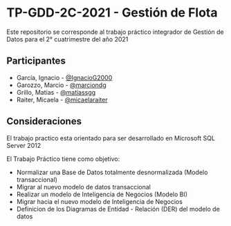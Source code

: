 # TP-GDD-2C-2021 - Gestión de Flota

Este repositorio se corresponde al trabajo práctico integrador de Gestión de Datos para el 2° cuatrimestre del año 2021

## Participantes
- García, Ignacio - [@IgnacioG2000](https://github.com/IgnacioG2000)
- Garozzo, Marcio - [@marciondg](https://github.com/marciondg)
- Grillo, Matias - [@matiassgg](https://github.com/matiassgg)
- Raiter, Micaela - [@micaelaraiter](https://github.com/micaelaraiter)

## Consideraciones
El trabajo practico esta orientado para ser desarrollado en Microsoft SQL Server 2012

El Trabajo Práctico tiene como objetivo:

- Normalizar una Base de Datos totalmente desnormalizada (Modelo transaccional)
- Migrar al nuevo modelo de datos transaccional
- Realizar un modelo de Inteligencia de Negocios (Modelo BI)
- Migrar hacia el nuevo modelo de Inteligencia de Negocios
- Definicion de los Diagramas de Entidad - Relación (DER) del modelo de datos